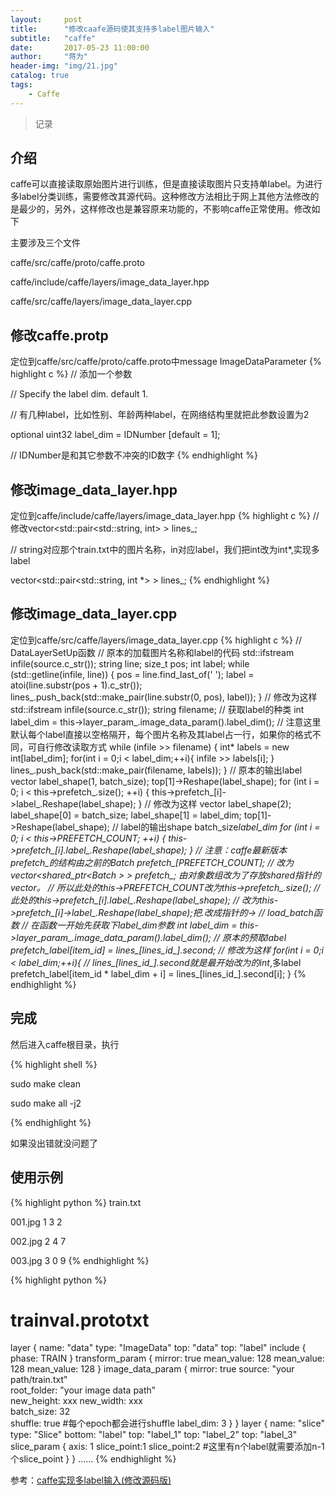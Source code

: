 ```yaml
---
layout:     post
title:      "修改caafe源码使其支持多label图片输入"
subtitle:   "caffe"
date:       2017-05-23 11:00:00
author:     "蒋为"
header-img: "img/21.jpg"
catalog: true
tags:
    - Caffe
---
```

>记录

## 介绍

caffe可以直接读取原始图片进行训练，但是直接读取图片只支持单label。为进行多label分类训练，需要修改其源代码。这种修改方法相比于网上其他方法修改的是最少的，另外，这样修改也是兼容原来功能的，不影响caffe正常使用。修改如下

主要涉及三个文件

caffe/src/caffe/proto/caffe.proto

caffe/include/caffe/layers/image_data_layer.hpp

caffe/src/caffe/layers/image_data_layer.cpp

## 修改caffe.protp

定位到caffe/src/caffe/proto/caffe.proto中message ImageDataParameter
{% highlight c %}
// 添加一个参数

// Specify the label dim. default 1.

// 有几种label，比如性别、年龄两种label，在网络结构里就把此参数设置为2

optional uint32 label_dim = IDNumber [default = 1]; 

// IDNumber是和其它参数不冲突的ID数字
{% endhighlight %}


## 修改image_data_layer.hpp

定位到caffe/include/caffe/layers/image_data_layer.hpp
{% highlight c %}
// 修改vector<std::pair<std::string, int> > lines_;

// string对应那个train.txt中的图片名称，in对应label，我们把int改为int*,实现多label

vector<std::pair<std::string, int *> > lines_;
{% endhighlight %}

## 修改image_data_layer.cpp

定位到caffe/src/caffe/layers/image_data_layer.cpp
{% highlight c %}
// DataLayerSetUp函数
// 原本的加载图片名称和label的代码
  std::ifstream infile(source.c_str());
  string line;
  size_t pos;
  int label;
  while (std::getline(infile, line)) {
    pos = line.find_last_of(' ');
    label = atoi(line.substr(pos + 1).c_str());
    lines_.push_back(std::make_pair(line.substr(0, pos), label));
  }
// 修改为这样
std::ifstream infile(source.c_str());
  string filename;
  // 获取label的种类
  int label_dim = this->layer_param_.image_data_param().label_dim();
  // 注意这里默认每个label直接以空格隔开，每个图片名称及其label占一行，如果你的格式不同，可自行修改读取方式
  while (infile >> filename) {
    int* labels = new int[label_dim];
    for(int i = 0;i < label_dim;++i){
        infile >> labels[i];
    }
    lines_.push_back(std::make_pair(filename, labels));
  }
// 原本的输出label
  vector<int> label_shape(1, batch_size);
  top[1]->Reshape(label_shape);
  for (int i = 0; i < this->prefetch_.size(); ++i) {
    this->prefetch_[i]->label_.Reshape(label_shape);
  }
// 修改为这样
  vector<int> label_shape(2);
  label_shape[0] = batch_size;
  label_shape[1] = label_dim;
  top[1]->Reshape(label_shape); // label的输出shape batch_size*label_dim
  for (int i = 0; i < this->PREFETCH_COUNT; ++i) {
    this->prefetch_[i].label_.Reshape(label_shape);
  }
// 注意：caffe最新版本prefetch_的结构由之前的Batch<Dtype> prefetch_[PREFETCH_COUNT];
// 改为 vector<shared_ptr<Batch<Dtype> > > prefetch_; 由对象数组改为了存放shared指针的vector。
// 所以此处的this->PREFETCH_COUNT改为this->prefetch_.size(); 
// 此处的this->prefetch_[i].label_.Reshape(label_shape);
// 改为this->prefetch_[i]->label_.Reshape(label_shape);把.改成指针的->
// load_batch函数
// 在函数一开始先获取下label_dim参数
int label_dim = this->layer_param_.image_data_param().label_dim();
// 原本的预取label
prefetch_label[item_id] = lines_[lines_id_].second;
// 修改为这样
for(int i = 0;i < label_dim;++i){
    // lines_[lines_id_].second就是最开始改为的int*,多label
    prefetch_label[item_id * label_dim + i] = lines_[lines_id_].second[i];
}
{% endhighlight %}

## 完成

然后进入caffe根目录，执行

{% highlight shell %}

sudo make clean

sudo make all -j2

{% endhighlight %}

如果没出错就没问题了




## 使用示例

{% highlight python %}
train.txt

001.jpg 1 3 2

002.jpg 2 4 7

003.jpg 3 0 9
{% endhighlight %}

{% highlight python %}
# trainval.prototxt

layer {
  name: "data"
  type: "ImageData"
  top: "data"
  top: "label"
  include {
    phase: TRAIN
  }
  transform_param {
    mirror: true
    mean_value: 128
    mean_value: 128
    mean_value: 128
  }
  image_data_param {
    mirror: true
    source: "your path/train.txt"  
    root_folder: "your image data path"  
    new_height: xxx 
    new_width: xxx  
    batch_size: 32  
    shuffle: true  #每个epoch都会进行shuffle
    label_dim: 3
   }
}
layer {
  name: "slice"
  type: "Slice"
  bottom: "label"
  top: "label_1"
  top: "label_2"
  top: "label_3"
  slice_param {
    axis: 1
    slice_point:1
    slice_point:2  #这里有n个label就需要添加n-1个slice_point
  }
}
......
{% endhighlight %}

参考：[caffe实现多label输入(修改源码版)](http://blog.csdn.net/u013010889/article/details/53098346)
